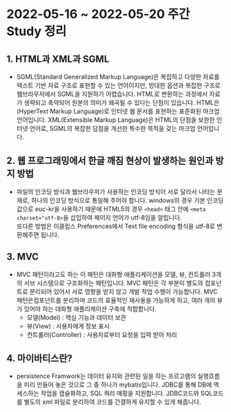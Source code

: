 # 2022-05-16 ~ 2022-05-20 주간 Study 정리

## 1. HTML과 XML과 SGML
- SGML(Standard Generalized Markup Language)은 복잡하고 다양한 자료를 텍스트 기반 자료 구조로 표현할 수 있는 언어이지만, 방대한 옵션과 복잡한 구조로 웹브라우저에서 SGML을 지원하기 어렵습니다. HTML로 변환하는 과정에서 자료가 생략되고 축약되어 원본의 의미가 왜곡될 수 있다는 단점이 있습니다.
HTML은 (HyperText Markup Language)로 인터넷 웹 문서를 표현하는 표준화된 마크업 언어입니다.
XML(Extensible Markup Language)은 HTML의 단점을 보완한 인터넷 언어로, SGML의 복잡한 담점을 개선한 특수한 목적을 갖는 마크업 언어입니다.

## 2. 웹 프로그래밍에서 한글 깨짐 현상이 발생하는 원인과 방지 방법
- 파일의 인코딩 방식과 웹브라우저가 사용하는 인코딩 방식이 서로 달라서 나타는 문제로, 하나의 인코딩 방식으로 통일해 주어야 합니다.
windows의 경우 기본 인코딩 값으로 euc-kr을 사용하기 때문에 HTML5의 경우 `<head>` 태그 안에 `<meta charset="utf-8>`을 삽입하여 페이지 언어가 utf-8임을 알립니다.  
또다른 방법은 이클립스 Preferences에서 Text file encoding 형식을 utf-8로 변환해주면 됩니다.


## 3. MVC
- MVC 패턴이라고도 하는 이 패턴은 대화형 애플리케이션을 모델, 뷰, 컨트롤러 3개의 서브 시스템으로 구조화하는 패턴입니다.
MVC 패턴은 각 부분이 별도의 컴포넌트로 분리되어 있어서 서로 영향을 받지 않고 개발 작업 수행이 가능합니다.
MVC 패턴은컴포넌트를 분리하며 코드의 효율적인 재사용을 가능하게 하고, 여러 개의 뷰가 있어야 하는 대화형 애플리케이션 구축에 적합합니다.
  - 모델(Model) : 핵심 기능과 데이터 보관
  - 뷰(View) : 사용자에게 정보 표시
  - 컨트롤러(Controller) : 사용자로부터 요청을 입력 받아 처리

## 4. 마이바티스란?
- persistence Framwork는 데이터 유지와 관련된 일을 하는 프르고램의 실행흐름을 미리 만들어 놓은 것으로 그 중 하나가 mybatis입니다.
JDBC를 통해 DB에 액세스하는 작업을 캡슐화하고, SQL 쿼리 매핑을 지원합니다.
JDBC코드와 SQL코드를 별도의 xml 파일로 분리하여 코드를 간결하게 유지할 수 있게 해줍니다.